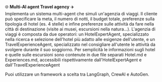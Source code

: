 🌐 **Multi-AI agent Travel agency** ✈️ <br>
Implementa un sistema multi-agent che simuli un'agenzia di viaggi. Il cliente può specificare la meta, il numero di notti, il budget totale, preferenze sulla tipologia di hotel (es. 4 stelle) e infine preferenze sulle attività da fare nella città di destinazione (visite ai musei, escursioni nella natura...). 
L'agenzia di viaggi è composta da due operatori: un HotelExpertAgent, specializzato nella ricerca e selezione dell'hotel più adatto alle esigenze dell'utente, e un TravelExperienceAgent, specializzato nel consigliare all'utente le attività da svolgere durante il suo soggiorno. Per semplicità le informazioni sugli hotel e quelle sulle escursioni sono contenute in due file separati Hotel.md e Experiences.md, accessibili rispettivamente dall'HotelExpertAgent e dall'TravelExperienceAgent

Puoi utilizzare un framework a scelta tra LangGraph, CrewAI e AutoGen.
